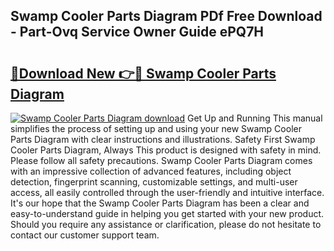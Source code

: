 ## Swamp Cooler Parts Diagram PDf Free Download - Part-Ovq Service Owner Guide ePQ7H

# <h2><a href="http://dfmtl0.blite.top/?on=Swamp+Cooler+Parts+Diagram">🔗Download New 👉🔴 Swamp Cooler Parts Diagram</a></h2>

[![Swamp Cooler Parts Diagram download](https://i.imgur.com/lujVjoI.png)](http://dfmtl0.blite.top/?on=Swamp+Cooler+Parts+Diagram)
Get Up and Running This manual simplifies the process of setting up and using your new Swamp Cooler Parts Diagram with clear instructions and illustrations. Safety First Swamp Cooler Parts Diagram, Always This product is designed with safety in mind. Please follow all safety precautions. Swamp Cooler Parts Diagram comes with an impressive collection of advanced features, including object detection, fingerprint scanning, customizable settings, and multi-user access, all easily controlled through the user-friendly and intuitive interface. It's our hope that the Swamp Cooler Parts Diagram has been a clear and easy-to-understand guide in helping you get started with your new product. Should you require any assistance or clarification, please do not hesitate to contact our customer support team.
